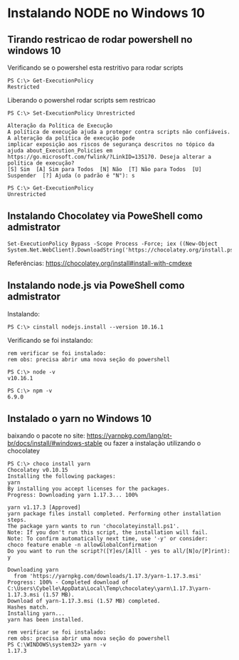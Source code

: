# Instalando NODE no Windows 10

## Tirando restricao de rodar powershell no windows 10

Verificando se o powershel esta restritivo para rodar scripts
```
PS C:\> Get-ExecutionPolicy
Restricted
```

Liberando o powershel rodar scripts sem restricao
```
PS C:\> Set-ExecutionPolicy Unrestricted

Alteração da Política de Execução
A política de execução ajuda a proteger contra scripts não confiáveis. A alteração da política de execução pode
implicar exposição aos riscos de segurança descritos no tópico da ajuda about_Execution_Policies em
https://go.microsoft.com/fwlink/?LinkID=135170. Deseja alterar a política de execução?
[S] Sim  [A] Sim para Todos  [N] Não  [T] Não para Todos  [U] Suspender  [?] Ajuda (o padrão é "N"): s

PS C:\> Get-ExecutionPolicy
Unrestricted
```

## Instalando Chocolatey via PoweShell como admistrator


```
Set-ExecutionPolicy Bypass -Scope Process -Force; iex ((New-Object System.Net.WebClient).DownloadString('https://chocolatey.org/install.ps1'))
```
Referências:
    https://chocolatey.org/install#install-with-cmdexe
    
## Instalando node.js via PoweShell como admistrator

Instalando:
```
PS C:\> cinstall nodejs.install --version 10.16.1
```

Verificando se foi instalando:
```
rem verificar se foi instalado:
rem obs: precisa abrir uma nova seção do powershell

PS C:\> node -v
v10.16.1

PS C:\> npm -v
6.9.0
```

## Instalado o yarn no Windows 10

baixando o pacote no site: https://yarnpkg.com/lang/pt-br/docs/install/#windows-stable
ou 
fazer a instalação utilizando o chocolatey
```
PS C:\> choco install yarn
Chocolatey v0.10.15
Installing the following packages:
yarn
By installing you accept licenses for the packages.
Progress: Downloading yarn 1.17.3... 100%

yarn v1.17.3 [Approved]
yarn package files install completed. Performing other installation steps.
The package yarn wants to run 'chocolateyinstall.ps1'.
Note: If you don't run this script, the installation will fail.
Note: To confirm automatically next time, use '-y' or consider:
choco feature enable -n allowGlobalConfirmation
Do you want to run the script?([Y]es/[A]ll - yes to all/[N]o/[P]rint): y

Downloading yarn
  from 'https://yarnpkg.com/downloads/1.17.3/yarn-1.17.3.msi'
Progress: 100% - Completed download of C:\Users\Cybelle\AppData\Local\Temp\chocolatey\yarn\1.17.3\yarn-1.17.3.msi (1.57 MB).
Download of yarn-1.17.3.msi (1.57 MB) completed.
Hashes match.
Installing yarn...
yarn has been installed.

rem verificar se foi instalado:
rem obs: precisa abrir uma nova seção do powershell
PS C:\WINDOWS\system32> yarn -v
1.17.3
```










